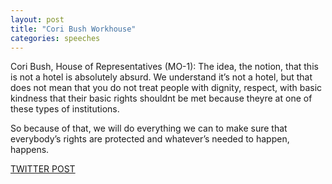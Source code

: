 ```yaml
---
layout: post
title: "Cori Bush Workhouse"
categories: speeches
---
```


Cori Bush, House of Representatives (MO-1): The idea, the notion, that this is not a hotel is absolutely absurd. We understand it’s not a hotel, but that does not mean that you do not treat people with dignity, respect, with basic kindness that their basic rights shouldnt be met because theyre at one of these types of institutions. 

So because of that, we will do everything we can to make sure that everybody’s rights are protected and whatever’s needed to happen, happens.



[TWITTER POST](https://twitter.com/StlPoliticClips/status/1386328666804789248?s=20)



